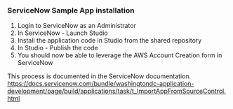 ### ServiceNow Sample App installation

1. Login to ServiceNow as an Administrator
2. In ServiceNow - Launch Studio
3. Install the application code in Studio from the shared repository
4. In Studio - Publish the code
5. You should now be able to leverage the AWS Account Creation form in ServiceNow

This process is documented in the ServiceNow documentation.
https://docs.servicenow.com/bundle/washingtondc-application-development/page/build/applications/task/t_ImportAppFromSourceControl.html
